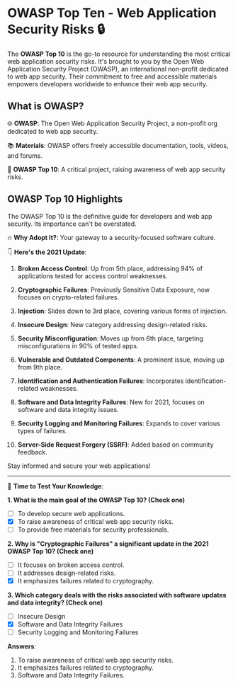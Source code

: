 # OWASP Top Ten - Web Application Security Risks 🔒

The **OWASP Top 10** is the go-to resource for understanding the most critical web application security risks. It's brought to you by the Open Web Application Security Project (OWASP), an international non-profit dedicated to web app security. Their commitment to free and accessible materials empowers developers worldwide to enhance their web app security.

## What is OWASP?

🌐 **OWASP**: The Open Web Application Security Project, a non-profit org dedicated to web app security.

📚 **Materials**: OWASP offers freely accessible documentation, tools, videos, and forums.

🌟 **OWASP Top 10**: A critical project, raising awareness of web app security risks.

## OWASP Top 10 Highlights

The OWASP Top 10 is the definitive guide for developers and web app security. Its importance can't be overstated.

🔥 **Why Adopt It?**: Your gateway to a security-focused software culture.

👇 **Here's the 2021 Update**:

1. **Broken Access Control**: Up from 5th place, addressing 94% of applications tested for access control weaknesses.

2. **Cryptographic Failures**: Previously Sensitive Data Exposure, now focuses on crypto-related failures.

3. **Injection**: Slides down to 3rd place, covering various forms of injection.

4. **Insecure Design**: New category addressing design-related risks.

5. **Security Misconfiguration**: Moves up from 6th place, targeting misconfigurations in 90% of tested apps.

6. **Vulnerable and Outdated Components**: A prominent issue, moving up from 9th place.

7. **Identification and Authentication Failures**: Incorporates identification-related weaknesses.

8. **Software and Data Integrity Failures**: New for 2021, focuses on software and data integrity issues.

9. **Security Logging and Monitoring Failures**: Expands to cover various types of failures.

10. **Server-Side Request Forgery (SSRF)**: Added based on community feedback.

Stay informed and secure your web applications!

---

🧐 **Time to Test Your Knowledge**:

**1. What is the main goal of the OWASP Top 10? (Check one)**

- [ ] To develop secure web applications.
- [x] To raise awareness of critical web app security risks.
- [ ] To provide free materials for security professionals.

**2. Why is "Cryptographic Failures" a significant update in the 2021 OWASP Top 10? (Check one)**

- [ ] It focuses on broken access control.
- [ ] It addresses design-related risks.
- [x] It emphasizes failures related to cryptography.

**3. Which category deals with the risks associated with software updates and data integrity? (Check one)**

- [ ] Insecure Design
- [x] Software and Data Integrity Failures
- [ ] Security Logging and Monitoring Failures

**Answers**:

1. To raise awareness of critical web app security risks.
2. It emphasizes failures related to cryptography.
3. Software and Data Integrity Failures.
